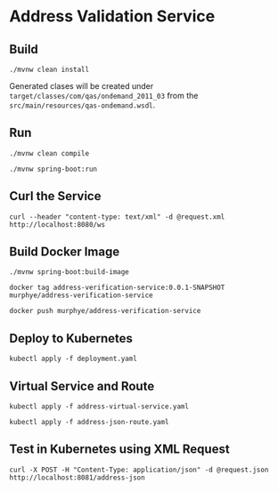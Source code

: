 # Address Validation Service

## Build

`./mvnw clean install`

Generated clases will be created under `target/classes/com/qas/ondemand_2011_03` from the `src/main/resources/qas-ondemand.wsdl`.

## Run
`./mvnw clean compile`

`./mvnw spring-boot:run`

## Curl the Service
`curl --header "content-type: text/xml" -d @request.xml http://localhost:8080/ws`

## Build Docker Image
`./mvnw spring-boot:build-image`

`docker tag address-verification-service:0.0.1-SNAPSHOT murphye/address-verification-service`

`docker push murphye/address-verification-service`

## Deploy to Kubernetes
`kubectl apply -f deployment.yaml`

## Virtual Service and Route
`kubectl apply -f address-virtual-service.yaml`

`kubectl apply -f address-json-route.yaml`

## Test in Kubernetes using XML Request
`curl -X POST -H "Content-Type: application/json" -d @request.json http://localhost:8081/address-json`


